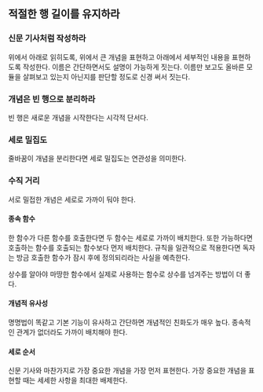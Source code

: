 ## 적절한 행 길이를 유지하라
### 신문 기사처럼 작성하라
위에서 아래로 읽히도록, 위에서 큰 개념을 표현하고 아래에서 세부적인 내용을 표현하도록 작성한다.
이름은 간단하면서도 설명이 가능하게 짓는다. 이름만 보고도 올바른 모듈을 살펴보고 있는지 아닌지를 판단할 정도로 신경 써서 짓는다.
### 개념은 빈 행으로 분리하라
빈 행은 새로운 개념을 시작한다는 시각적 단서다.
### 세로 밀집도
줄바꿈이 개념을 분리한다면 세로 밀집도는 연관성을 의미한다.
### 수직 거리
서로 밀접한 개념은 세로로 가까이 둬야 한다.
#### 종속 함수
한 함수가 다른 함수를 호출한다면 두 함수는 세로로 가까이 배치한다.
또한 가능하다면 호출하는 함수를 호출되는 함수보다 먼저 배치한다.
규칙을 일관적으로 적용한다면 독자는 방금 호출한 함수가 잠시 후에 정의되리라는 사실을 예측한다.

상수를 알아야 마땅한 함수에서 실제로 사용하는 함수로 상수를 넘겨주는 방법이 더 좋다.
#### 개념적 유사성
명명법이 똑같고 기본 기능이 유사하고 간단하면 개념적인 친화도가 매우 높다.
종속적인 관계가 없더라도 가까이 배치해야 한다.
#### 세로 순서
신문 기사와 마찬가지로 가장 중요한 개념을 가장 먼저 표현한다.
가장 중요한 개념을 표현할 때는 세세한 사항을 최대한 배제한다.

